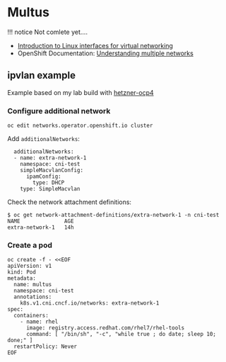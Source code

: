 # Multus

!!! notice
    Not comlete yet....

* [Introduction to Linux interfaces for virtual networking](https://developers.redhat.com/blog/2018/10/22/introduction-to-linux-interfaces-for-virtual-networking)
* OpenShift Documentation: [Understanding multiple networks](https://docs.openshift.com/container-platform/4.2/networking/multiple-networks/understanding-multiple-networks.html)

## ipvlan example

Example based on my lab build with [hetzner-ocp4](https://github.com/RedHat-EMEA-SSA-Team/hetzner-ocp4)

### Configure additional network
```
oc edit networks.operator.openshift.io cluster
```

Add `additionalNetworks`: 
```
  additionalNetworks:
  - name: extra-network-1
    namespace: cni-test
    simpleMacvlanConfig:
      ipamConfig:
        type: DHCP
    type: SimpleMacvlan
```

Check the network attachment definitions:
```
$ oc get network-attachment-definitions/extra-network-1 -n cni-test
NAME              AGE
extra-network-1   14h
```

### Create a pod 


```
oc create -f - <<EOF
apiVersion: v1
kind: Pod
metadata:
  name: multus
  namespace: cni-test
  annotations:
    k8s.v1.cni.cncf.io/networks: extra-network-1
spec:
  containers:
    - name: rhel
      image: registry.access.redhat.com/rhel7/rhel-tools
      command: [ "/bin/sh", "-c", "while true ; do date; sleep 10; done;" ]
  restartPolicy: Never
EOF
```